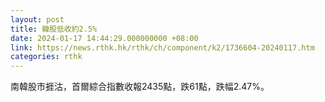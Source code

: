 ```yaml
---
layout: post
title: 韓股低收約2.5%
date: 2024-01-17 14:44:29.000000000 +08:00
link: https://news.rthk.hk/rthk/ch/component/k2/1736604-20240117.htm
categories: rthk
---
```


南韓股市捱沽，首爾綜合指數收報2435點，跌61點，跌幅2.47%。
